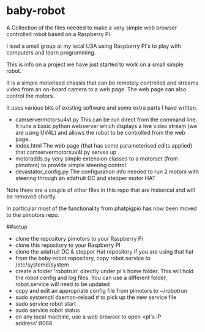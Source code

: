 # baby-robot
A Collection of the files needed to make a very simple web browser controlled robot based on a Raspberry Pi.

I lead a small group at my local U3A using Raspberry Pi's to play with computers and learn programming.

This is info on a project we have just started to work on a small simple robot.

It is a simple motorised chassis that can be remotely controlled and streams video from an on-board 
camera to a web page. The web page can also control the motors.

It uses various bits of existing software and some extra parts I have written.

* camservermotorsu4vl.py  This can be run direct from the command line. It runs a basic python webserver which displays a live video stream (we are using UV4L) and allows the robot to be controlled from the web page.
* index.html The web page (that has some parameterised edits applied) that camservermotorsuv4l.py serves up
* motoradds.py very simple extension classes to a motorset (from pimotors) to provide simple steering control
* devastator_config.py The configuration info needed to run 2 motors with steering through an adafruit DC and stepper motor HAT

Note there are a couple of other files in this repo that are historical and will be removed shortly.

In particular most of the functionality from phatpigpio has now been moved to the pimotors repo.

##setup
* clone the repository pimotors to your Raspberry Pi
* clone this repository to your Raspberry PI
* clone the adafruit DC & stepper Hat repository if you are using that hat
* from the baby-robot repository, copy robot.service to /etc/systemd/system
* create a folder 'robotrun' directly under pi's home folder. This will hold the robot config and log files. You can use a different folder, robot.service will need to be updated
* copy and edit an appropriate config file from pimotors to ~/robotrun
* sudo systemctl daemon-reload # to pick up the new service file
* sudo service robot start
* sudo service robot status
* on any local machine, use a web browser to open <pi's IP address':8088

